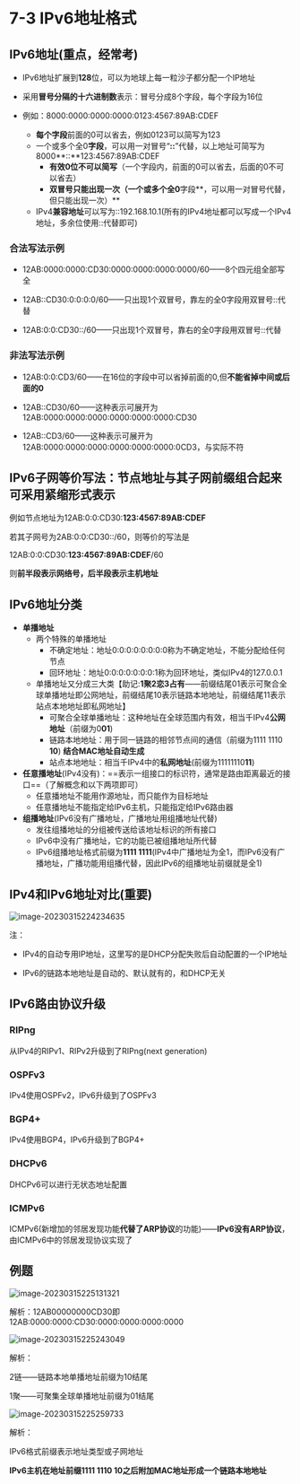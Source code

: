# 7-3 IPv6地址格式

## IPv6地址(重点，经常考)

- lPv6地址扩展到**128**位，可以为地球上每一粒沙子都分配一个IP地址
- 采用**冒号分隔的十六进制数**表示：冒号分成8个字段，每个字段为16位
- 例如：8000:0000:0000:0000:0123:4567:89AB:CDEF

  - **每个字段**前面的0可以省去，例如0123可以简写为123
  - 一个或多个全0**字段**，可以用一对冒号“**::**”代替，以上地址可简写为 8000**::**123:4567:89AB:CDEF
    - **有效0位不可以简写**（一个字段内，前面的0可以省去，后面的0不可以省去）
    - **双冒号只能出现一次（一个或多个全0**字段**，可以用一对冒号代替，但只能出现一次）**
  - IPv4**兼容地址**可以写为::192.168.10.1(所有的IPv4地址都可以写成一个IPv4地址，多余位使用::代替即可)

### 合法写法示例

- 12AB:0000:0000:CD30:0000:0000:0000:0000/60——8个四元组全部写全

- 12AB::CD30:0:0:0:0/60——只出现1个双冒号，靠左的全0字段用双冒号::代替

- 12AB:0:0:CD30::/60——只出现1个双冒号，靠右的全0字段用双冒号::代替

### 非法写法示例

- 12AB:0:0:CD3/60——在16位的字段中可以省掉前面的0,但**不能省掉中间或后面的0**

- 12AB::CD30/60——这种表示可展开为12AB:0000:0000:0000:0000:0000:0000:CD30

- 12AB::CD3/60——这种表示可展开为12AB:0000:0000:0000:0000:0000:0000:0CD3，与实际不符

## IPv6子网等价写法：节点地址与其子网前缀组合起来可采用紧缩形式表示

例如节点地址为12AB:0:0:CD30:**123:4567:89AB:CDEF**

若其子网号为2AB:0:0:CD30::/60，则等价的写法是

12AB:0:0:CD30:**123:4567:89AB:CDEF**/60

则**前半段表示网络号，后半段表示主机地址**

## IPv6地址分类

- **单播地址**
  - 两个特殊的单播地址
    - 不确定地址：地址0:0:0:0:0:0:0:0称为不确定地址，不能分配给任何节点
    - 回环地址：地址0:0:0:0:0:0:0:1称为回环地址，类似IPv4的127.0.0.1
  - 单播地址又分成三大类【助记:**1聚2恋3占有**——前缀结尾01表示可聚合全球单播地址即公网地址，前缀结尾10表示链路本地地址，前缀结尾11表示站点本地地址即私网地址】
    - 可聚合全球单播地址：这种地址在全球范围内有效，相当千IPv4**公网地址**（前缀为0**01**)
    - 链路本地地址：用于同一链路的相邻节点间的通信（前缀为1111 1110 **10**)  **结合MAC地址自动生成**
    - 站点本地地址：相当千IPv4中的**私网地址**(前缀为11111110**11**)
- **任意播地址**(IPv4没有)：==表示一组接口的标识符，通常是路由距离最近的接
  口==（了解概念和以下两项即可）
  - 任意播地址不能用作源地址，而只能作为目标地址
  - 任意播地址不能指定给IPv6主机，只能指定给IPv6路由器
- **组播地址**(IPv6没有广播地址，广播地址用组播地址代替)
  - 发往组播地址的分组被传送给该地址标识的所有接口
  - IPv6中没有广播地址，它的功能已被组播地址所代替
  - IPv6组播地址格式前缀为**1111 1111**(IPv4中广播地址为全1，而IPv6没有广播地址，广播功能用组播代替，因此IPv6的组播地址前缀就是全1)

## IPv4和IPv6地址对比(重要)

![image-20230315224234635](https://img.yatjay.top/md/image-20230315224234635.png)

注：

- IPv4的自动专用IP地址，这里写的是DHCP分配失败后自动配置的一个IP地址

- IPv6的链路本地地址是自动的、默认就有的，和DHCP无关

## IPv6路由协议升级

### RIPng 

从IPv4的RIPv1、RIPv2升级到了RIPng(next generation)

### OSPFv3

IPv4使用OSPFv2，IPv6升级到了OSPFv3

### BGP4+

IPv4使用BGP4，IPv6升级到了BGP4+

### DHCPv6

DHCPv6可以进行无状态地址配置

### ICMPv6

ICMPv6(新增加的邻居发现功能**代替了ARP协议**的功能)——**IPv6没有ARP协议**，由ICMPv6中的邻居发现协议实现了

## 例题

![image-20230315225131321](https://img.yatjay.top/md/image-20230315225131321.png)

解析：12AB00000000CD30即12AB:0000:0000:CD30:0000:0000:0000:0000

![image-20230315225243049](https://img.yatjay.top/md/image-20230315225243049.png)

解析：

2链——链路本地单播地址前缀为10结尾

1聚——可聚集全球单播地址前缀为01结尾

![image-20230315225259733](https://img.yatjay.top/md/image-20230315225259733.png)

解析：

IPv6格式前缀表示地址类型或子网地址

**IPv6主机在地址前缀1111 1110 10之后附加MAC地址形成一个链路本地地址**